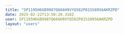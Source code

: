 ```yaml
---
title: "SP1195H6GB9987Q666H9VYQ582P81SS89S6AKRZPD"
date: 2025-02-22T13:50:20.316Z
user: SP1195H6GB9987Q666H9VYQ582P81SS89S6AKRZPD
layout: "users"
---
```

    